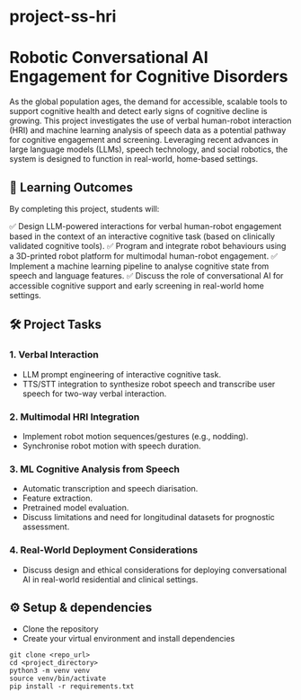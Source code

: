 # project-ss-hri

# Robotic Conversational AI Engagement for Cognitive Disorders

As the global population ages, the demand for accessible, scalable tools to support cognitive health and detect early signs of cognitive decline is growing. This project investigates the use of verbal human-robot interaction (HRI) and machine learning analysis of speech data as a potential pathway for cognitive engagement and screening. Leveraging recent advances in large language models (LLMs), speech technology, and social robotics, the system is designed to function in real-world, home-based settings.

## 🎯 Learning Outcomes

By completing this project, students will:

✅ Design LLM-powered interactions for verbal human-robot engagement based in the context of an interactive cognitive task (based on clinically validated cognitive tools).
✅ Program and integrate robot behaviours using a 3D-printed robot platform for multimodal human-robot engagement.
✅ Implement a machine learning pipeline to analyse cognitive state from speech and language features.
✅ Discuss the role of conversational AI for accessible cognitive support and early screening in real-world home settings.

## 🛠️ Project Tasks

### 1. Verbal Interaction

- LLM prompt engineering of interactive cognitive task.
- TTS/STT integration to synthesize robot speech and transcribe user speech for two-way verbal interaction.

### 2. Multimodal HRI Integration

- Implement robot motion sequences/gestures (e.g., nodding).
- Synchronise robot motion with speech duration.

### 3. ML Cognitive Analysis from Speech

- Automatic transcription and speech diarisation.
- Feature extraction.
- Pretrained model evaluation.
- Discuss limitations and need for longitudinal datasets for prognostic assessment.

### 4. Real-World Deployment Considerations

- Discuss design and ethical considerations for deploying conversational AI in real-world residential and clinical settings.

## ⚙️ Setup & dependencies
- Clone the repository
- Create your virtual environment and install dependencies

```
git clone <repo_url>
cd <project_directory>
python3 -m venv venv
source venv/bin/activate
pip install -r requirements.txt
```